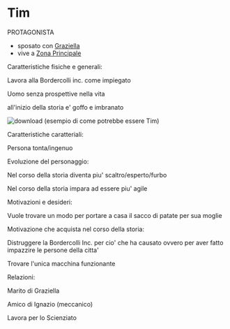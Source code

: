 # Tim


PROTAGONISTA

- sposato con [Graziella](NPC/Graziella.md)
- vive a [Zona Principale](Zone/Zona%20Principale.md)

Caratteristiche fisiche e generali:

Lavora alla Bordercolli inc. come impiegato

Uomo senza prospettive nella vita

all'inizio della storia e' goffo e imbranato 

![download](https://github.com/user-attachments/assets/bc81c232-2b1a-4aaf-bd49-47ada524d285) (esempio di come potrebbe essere Tim)



Caratteristiche caratteriali:

Persona tonta/ingenuo



Evoluzione del personaggio:

Nel corso della storia diventa piu' scaltro/esperto/furbo

Nel corso della storia impara ad essere piu' agile



Motivazioni e desideri:

Vuole trovare un modo per portare a casa il sacco di patate per sua moglie

Motivazione che acquista nel corso della storia:

Distruggere la Bordercolli Inc. per cio' che ha causato ovvero per aver fatto impazzire le persone della citta'

Trovare l'unica macchina funzionante



Relazioni:

Marito di Graziella

Amico di Ignazio (meccanico)

Lavora per lo Scienziato 






